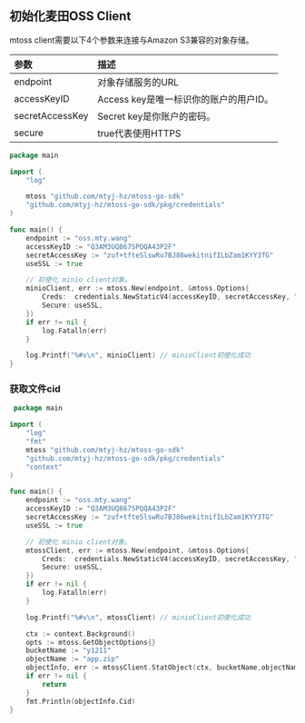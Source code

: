 ## 初始化麦田OSS Client
mtoss client需要以下4个参数来连接与Amazon S3兼容的对象存储。

| 参数  | 描述|
| :---         |     :---     |
| endpoint   | 对象存储服务的URL   |
| accessKeyID | Access key是唯一标识你的账户的用户ID。 |
| secretAccessKey | Secret key是你账户的密码。 |
| secure | true代表使用HTTPS |


```go
package main

import (
	"log"

	mtoss "github.com/mtyj-hz/mtoss-go-sdk"
	"github.com/mtyj-hz/mtoss-go-sdk/pkg/credentials"
)

func main() {
	endpoint := "oss.mty.wang"
	accessKeyID := "Q3AM3UQ867SPQQA43P2F"
	secretAccessKey := "zuf+tfteSlswRu7BJ86wekitnifILbZam1KYY3TG"
	useSSL := true

	// 初使化 minio client对象。
	minioClient, err := mtoss.New(endpoint, &mtoss.Options{
		Creds:  credentials.NewStaticV4(accessKeyID, secretAccessKey, ""),
		Secure: useSSL,
	})
	if err != nil {
		log.Fatalln(err)
	}

	log.Printf("%#v\n", minioClient) // minioClient初使化成功
}


```

### 获取文件cid
```go
 package main

import (
	"log"
	"fmt"
	mtoss "github.com/mtyj-hz/mtoss-go-sdk"
	"github.com/mtyj-hz/mtoss-go-sdk/pkg/credentials"
	"context"
)

func main() {
	endpoint := "oss.mty.wang"
	accessKeyID := "Q3AM3UQ867SPQQA43P2F"
	secretAccessKey := "zuf+tfteSlswRu7BJ86wekitnifILbZam1KYY3TG"
	useSSL := true

	// 初使化 minio client对象。
	mtossClient, err := mtoss.New(endpoint, &mtoss.Options{
		Creds:  credentials.NewStaticV4(accessKeyID, secretAccessKey, ""),
		Secure: useSSL,
	})
	if err != nil {
		log.Fatalln(err)
	}

	log.Printf("%#v\n", mtossClient) // minioClient初使化成功

	ctx := context.Background()
	opts := mtoss.GetObjectOptions{}
	bucketName := "y1211"
	objectName := "app.zip"
	objectInfo, err := mtossClient.StatObject(ctx, bucketName,objectName , opts)
	if err != nil {
		return
	}
	fmt.Println(objectInfo.Cid)
}
```